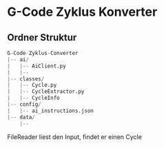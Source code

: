 # G-Code Zyklus Konverter


## Ordner Struktur

```python
G-Code-Zyklus-Converter
|-- ai/
|   |-- AiClient.py
|   |--
|-- classes/
|   |-- Cycle.py
|   |-- CycleExtractor.py   
|   |-- CycleInfo
|-- config/
|   |-- ai_instructions.json
|-- data/
    |-- 

```



FileReader liest den Input, findet er einen Cycle
